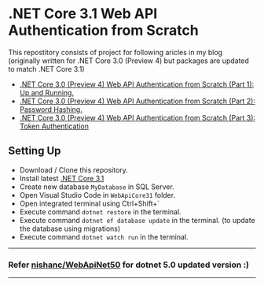 # .NET Core 3.1 Web API Authentication from Scratch

This repostitory consists of project for following aricles in my blog (originally written for .NET Core 3.0 (Preview 4) but packages are updated to match .NET Core 3.1)

  - [.NET Core 3.0 (Preview 4) Web API Authentication from Scratch (Part 1): Up and Running.](https://medium.com/@nishancw/net-core-3-0-preview-4-web-api-up-and-running-5204ecaef0fc)
  - [.NET Core 3.0 (Preview 4) Web API Authentication from Scratch (Part 2): Password Hashing.](https://medium.com/@nishancw/net-core-3-0-preview-4-web-api-authentication-from-scratch-part-2-password-hashing-7e43b64cbe25)
  - [.NET Core 3.0 (Preview 4) Web API Authentication from Scratch (Part 3): Token Authentication](https://medium.com/@nishancw/net-core-3-0-preview-4-web-api-authentication-from-scratch-part-3-token-authentication-2d8af41b0045)

  ## Setting Up
  * Download / Clone this repository.
  * Install latest [.NET Core 3.1](https://dotnet.microsoft.com/download/dotnet-core/3.1)
  * Create new database `MyDatabase` in SQL Server.
  * Open Visual Studio Code in `WebApiCore31` folder.
  * Open integrated terminal using Ctrl+Shift+`
  * Execute command `dotnet restore` in the terminal.
  * Execute command `dotnet ef database update` in the terminal. (to update the database using migrations)
  * Execute command `dotnet watch run` in the terminal.

----

### Refer [nishanc/WebApiNet50](https://github.com/nishanc/WebApiNet50) for dotnet 5.0 updated version :)
 
----
